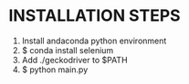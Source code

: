 # INSTALLATION STEPS #

1. Install andaconda python environment
2. $ conda install selenium
3. Add ./geckodriver to $PATH
4. $ python main.py
